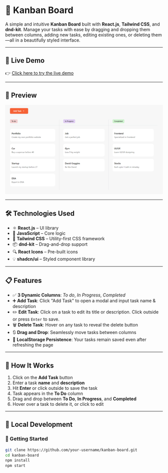 # 📝 Kanban Board

A simple and intuitive **Kanban Board** built with **React.js**, **Tailwind CSS**, and **dnd-kit**. Manage your tasks with ease by dragging and dropping them between columns, adding new tasks, editing existing ones, or deleting them—all in a beautifully styled interface.

---

## 🚀 Live Demo

👉 [Click here to try the live demo](https://your-live-demo-link.com)

---

## 📸 Preview

![Kanban Board Screenshot](./src/assets/Kanbanboard.png)

---

## 🛠️ Technologies Used

- ⚛️ **React.js** – UI library
- 🧠 **JavaScript** – Core logic
- 🎨 **Tailwind CSS** – Utility-first CSS framework
- 📦 **dnd-kit** – Drag-and-drop support
- 🔍 **React Icons** – Pre-built icons
- 💡 **shadcn/ui** – Styled component library

---

## 📋 Features

- ✅ **3 Dynamic Columns**: _To do_, _In Progress_, _Completed_
- ➕ **Add Task**: Click "Add Task" to open a modal and input task name & description
- ✏️ **Edit Task**: Click on a task to edit its title or description. Click outside or press `Enter` to save.
- 🗑️ **Delete Task**: Hover on any task to reveal the delete button
- 🔃 **Drag and Drop**: Seamlessly move tasks between columns
- 💾 **LocalStorage Persistence**: Your tasks remain saved even after refreshing the page

---

## 🧩 How It Works

1. Click on the **Add Task** button
2. Enter a task **name** and **description**
3. Hit **Enter** or click outside to save the task
4. Task appears in the **To Do** column
5. Drag and drop between **To Do**, **In Progress**, and **Completed**
6. Hover over a task to delete it, or click to edit

---

## 📂 Local Development

### 🔧 Getting Started

```bash
git clone https://github.com/your-username/kanban-board.git
cd kanban-board
npm install
npm start
